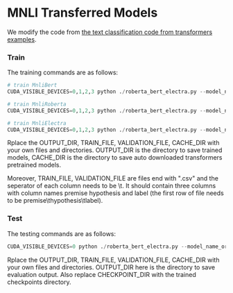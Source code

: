 MNLI Transferred Models
===========================================
We modify the code from [the text classification code from transformers examples](https://github.com/huggingface/transformers/tree/master/examples/text-classification).


### Train
The training commands are as follows: 

```python
# train MnliBert
CUDA_VISIBLE_DEVICES=0,1,2,3 python ./roberta_bert_electra.py --model_name_or_path bert-base-cased --do_train --do_eval --max_seq_length 512 --per_device_train_batch_size 8 --learning_rate 2e-5 --num_train_epochs 15 --output_dir OUTPUT_DIR --train_file TRAIN_FILE --validation_file VALIDATION_FILE --cache_dir CACHE_DIR

# train MnliRoberta
CUDA_VISIBLE_DEVICES=0,1,2,3 python ./roberta_bert_electra.py --model_name_or_path roberta-base --do_train --do_eval --max_seq_length 512 --per_device_train_batch_size 8 --learning_rate 2e-5 --num_train_epochs 15 --output_dir OUTPUT_DIR --train_file TRAIN_FILE --validation_file VALIDATION_FILE --cache_dir CACHE_DIR

# train MnliElectra
CUDA_VISIBLE_DEVICES=0,1,2,3 python ./roberta_bert_electra.py --model_name_or_path google/electra-base-discriminator --do_train --do_eval --max_seq_length 512 --per_device_train_batch_size 8 --learning_rate 2e-5 --num_train_epochs 15 --output_dir OUTPUT_DIR --train_file TRAIN_FILE --validation_file VALIDATION_FILE --cache_dir CACHE_DIR
```
Rplace the OUTPUT_DIR, TRAIN_FILE, VALIDATION_FILE, CACHE_DIR with your own files and directories. OUTPUT_DIR is the directory to save trained models, CACHE_DIR is the directory to save auto downloaded transformers pretrained models.

Moreover, TRAIN_FILE, VALIDATION_FILE are files end with ".csv" and the seperator of each column needs to be \t. It should contain three columns with column names premise hypothesis and label (the first row of file needs to be premise\thypothesis\tlabel).
### Test
The testing commands are as follows:

```python
CUDA_VISIBLE_DEVICES=0 python ./roberta_bert_electra.py --model_name_or_path CHECKPOINT_DIR --do_eval --do_predict --max_seq_length 512 --output_dir OUTPUT_DIR --train_file TRAIN_FILE --validation_file VALIDATION_FILE --cache_dir CACHE_DIR
```
Rplace the OUTPUT_DIR, TRAIN_FILE, VALIDATION_FILE, CACHE_DIR with your own files and directories. OUTPUT_DIR here is the directory to save evaluation output. Also replace CHECKPOINT_DIR with the trained checkpoints directory.

